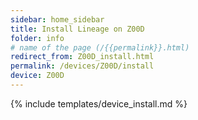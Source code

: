 ```yaml
---
sidebar: home_sidebar
title: Install Lineage on Z00D
folder: info
# name of the page (/{{permalink}}.html)
redirect_from: Z00D_install.html
permalink: /devices/Z00D/install
device: Z00D
---
```

{% include templates/device_install.md %}
